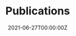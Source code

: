 ---
title: "Publications"  # Add a page title.
summary: "Hello!"  # Add a page description.
date: "2021-06-27T00:00:00Z"  # Add today's date.
type: "widget_page"  # Page type is a Widget Page
---